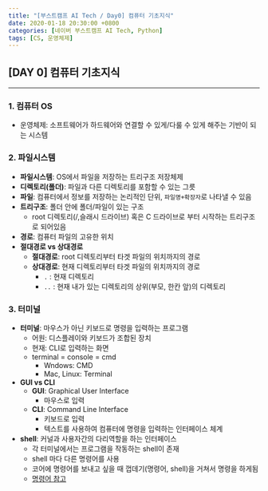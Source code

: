 ```yaml
---
title: "[부스트캠프 AI Tech / Day0] 컴퓨터 기초지식"
date: 2020-01-18 20:30:00 +0800
categories: [네이버 부스트캠프 AI Tech, Python]
tags: [CS, 운영체제]
---
```



## **[DAY 0] 컴퓨터 기초지식**

---

### 1. 컴퓨터 OS

- 운영체제: 소프트웨어가 하드웨어와 연결할 수 있게/다룰 수 있게 해주는 기반이 되는 시스템

### 2. 파일시스템

- **파일시스템**: OS에서 파일을 저장하는 트리구조 저장체제
- **디렉토리(폴더)**: 파일과 다른 디렉토리를 포함할 수 있는 그릇
- **파일**: 컴퓨터에서 정보를 저장하는 논리적인 단위, `파일명+확장자`로 나타낼 수 있음
- **트리구조**: 폴더 안에 폴더/파일이 있는 구조
  - root 디렉토리(/,슬래시 드라이브) 혹은 C 드라이브로 부터 시작하는 트리구조로 되어있음
- **경로**: 컴퓨터 파일의 고유한 위치
- **절대경로 vs 상대경로**
  - **절대경로**: root 디렉토리부터 타겟 파일의 위치까지의 경로
  - **상대경로**: 현재 디렉토리부터 타겟 파일의 위치까지의 경로
    - `.`   : 현재 디렉토리
    - `..`  : 현재 내가 있는 디렉토리의 상위(부모, 한칸 앞)의 디렉토리

### 3. 터미널

- **터미널**: 마우스가 아닌 키보드로 명령을 입력하는 프로그램
  - 어원: 디스플레이와 키보드가 조합된 장치
  - 현재: CLI로 입력하는 화면
  - terminal = console = cmd
    - Wndows: CMD
    - Mac, Linux: Terminal
- **GUI vs CLI**
  - **GUI**: Graphical User Interface
    - 마우스로 입력
  - **CLI**: Command Line Interface
    - 키보드로 입력
    - 텍스트를 사용하여 컴퓨터에 명령을 입력하는 인터페이스 체계
- **shell**: 커널과 사용자간의 다리역할을 하는 인터페이스
  - 각 터미널에서는 프로그램을 작동하는 shell이 존재
  - shell 마다 다른 명령어를 사용
  - 코어에 명령어를 보내고 싶을 때 껍데기(명령어, shell)을 거쳐서 명령을 하게됨
  - [명령어 참고](https://zetawiki.com/wiki/%EC%9C%88%EB%8F%84%EC%9A%B0_CMD_%EB%AA%85%EB%A0%B9%EC%96%B4_%EB%AA%A9%EB%A1%9D)